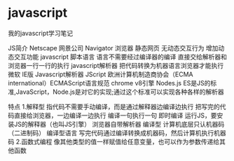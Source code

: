 # javascript
我的javascript学习笔记

JS简介
  Netscape 网景公司 Navigator 浏览器 静态网页 无动态交互行为 增加动态交互功能 javascript 
  脚本语言 语言不需要经过编译器的编译 直接交给解析器和浏览器一行一行的执行
  javascript解析器 把代码转换为机器语言浏览器才能执行
  微软 IE版 Javascript解析器 JScript
  欧洲计算机制造商协会（ECMA international）ECMAScript语言规范
  chrome v8引擎
  Nodes.js
  ES是JS的标准,JavaScript，Node.js是对它的实现;通过这个标准可以实现各种各样的解析器

  特点
    1.解释型
        指代码不需要手动编译，而是通过解释器边编译边执行 把写完的代码直接给浏览器，一边编译一边执行 编译一句执行一句 即时编译
        运行JS，要安装JS的解释器（也叫JS引擎）
        浏览器自带解析器
        编译型
          计算机底层只认机器码（二进制码）
          编译型语言 写完代码通过编译转换成机器码，然后计算机执行机器码
    2.函数式编程
        像其他类型的值一样赋值给任意变量，也可以作为参数传递给其他函数
